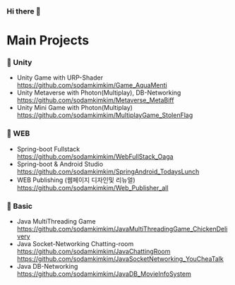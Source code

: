 ### Hi there 👋

# Main Projects
### 📌 Unity
- Unity Game with URP-Shader</br>
https://github.com/sodamkimkim/Game_AquaMenti
- Unity Metaverse with Photon(Multiplay), DB-Networking</br>
https://github.com/sodamkimkim/Metaverse_MetaBiff
- Unity Mini Game with Photon(Multiplay)</br>
https://github.com/sodamkimkim/MultiplayGame_StolenFlag

### 📌 WEB
- Spring-boot Fullstack</br>
https://github.com/sodamkimkim/WebFullStack_Oaga
- Spring-boot & Android Studio</br>
https://github.com/sodamkimkim/SpringAndroid_TodaysLunch
- WEB Publishing (웹페이지 디자인및 리뉴얼)</br>
https://github.com/sodamkimkim/Web_Publisher_all

### 📌 Basic
- Java MultiThreading Game</br>
https://github.com/sodamkimkim/JavaMultiThreadingGame_ChickenDelivery
- Java Socket-Networking Chatting-room</br>
https://github.com/sodamkimkim/JavaChattingRoom
https://github.com/sodamkimkim/JavaSocketNetworking_YouCheaTalk
- Java DB-Networking</br>
https://github.com/sodamkimkim/JavaDB_MovieInfoSystem
